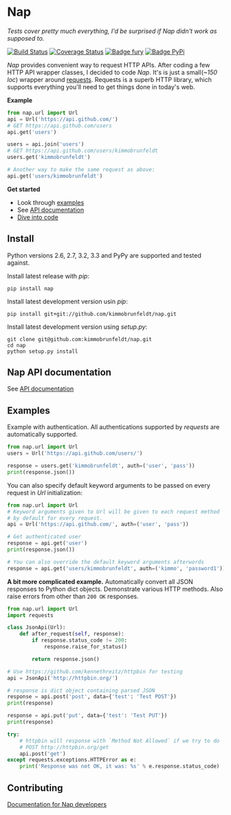 # Nap

*Tests cover pretty much everything, I'd be surprised if Nap didn't work as supposed to.*

[![Build Status](https://travis-ci.org/kimmobrunfeldt/nap.png?branch=master)](https://travis-ci.org/kimmobrunfeldt/nap)
[![Coverage Status](https://coveralls.io/repos/kimmobrunfeldt/nap/badge.png?branch=master)](https://coveralls.io/r/kimmobrunfeldt/nap?branch=master)
[![Badge fury](https://badge.fury.io/py/nap.png)](https://badge.fury.io/py/nap.png)
[![Badge PyPi](https://pypip.in/d/nap/badge.png)](https://pypip.in/d/nap/badge.png)

*Nap* provides convenient way to request HTTP APIs.
After coding a few HTTP API wrapper classes, I decided to code *Nap*.
It's is just a small(*~150 loc*) wrapper around [requests][].
Requests is a superb HTTP library, which supports everything you'll need to get things done in today's web.

**Example**

```python
from nap.url import Url
api = Url('https://api.github.com/')
# GET https://api.github.com/users
api.get('users')

users = api.join('users')
# GET https://api.github.com/users/kimmobrunfeldt
users.get('kimmobrunfeldt')

# Another way to make the same request as above:
api.get('users/kimmobrunfeldt')
```

**Get started**

* Look through [examples](#examples)
* See [API documentation](docs/nap-api.md)
* [Dive into code](nap/url.py)


## Install

Python versions 2.6, 2.7, 3.2, 3.3 and PyPy are supported and tested against.

Install latest release with *pip*:

    pip install nap

Install latest development version usin *pip*:

    pip install git+git://github.com/kimmobrunfeldt/nap.git

Install latest development version using *setup.py*:

    git clone git@github.com:kimmobrunfeldt/nap.git
    cd nap
    python setup.py install

## Nap API documentation

See [API documentation](docs/nap-api.md)

## Examples

Example with authentication. All authentications supported by *requests* are automatically supported.

```python
from nap.url import Url
users = Url('https://api.github.com/users/')

response = users.get('kimmobrunfeldt', auth=('user', 'pass'))
print(response.json())
```

You can also specify default keyword arguments to be passed on every request in *Url* initialization:

```python
from nap.url import Url
# Keyword arguments given to Url will be given to each request method
# by default for every request.
api = Url('https://api.github.com/', auth=('user', 'pass'))

# Get authenticated user
response = api.get('user')
print(response.json())

# You can also override the default keyword arguments afterwords
response = api.get('users/kimmobrunfeldt', auth=('kimmo', 'password1'))
```

**A bit more complicated example.**
Automatically convert all JSON responses to Python dict objects.
Demonstrate various HTTP methods.
Also raise errors from other than `200 OK` responses.

```python
from nap.url import Url
import requests

class JsonApi(Url):
    def after_request(self, response):
        if response.status_code != 200:
            response.raise_for_status()

        return response.json()

# Use https://github.com/kennethreitz/httpbin for testing
api = JsonApi('http://httpbin.org/')

# response is dict object containing parsed JSON
response = api.post('post', data={'test': 'Test POST'})
print(response)

response = api.put('put', data={'test': 'Test PUT'})
print(response)

try:
    # httpbin will response with `Method Not Allowed` if we try to do
    # POST http://httpbin.org/get
    api.post('get')
except requests.exceptions.HTTPError as e:
    print('Response was not OK, it was: %s' % e.response.status_code)
```


## Contributing

[Documentation for Nap developers](docs/)

[requests]: http://docs.python-requests.org/en/latest/     "Requests"
